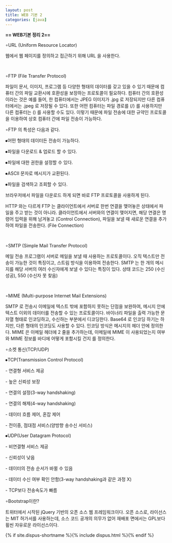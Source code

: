 ```yaml
---
layout: post
title: WEB 기본 2
categories: [java]
---
```


**== WEB기본 정리 2==**<br>

∘URL (Uniform Resource Locator)

웹에서 웹 페이지를 정의하고 접근하기 위해 URL 을 사용한다.

​ 

∘FTP (File Transfer Protocol)

파일이 문서, 이미지, 프로그램 등 다양한 형태의 데이터를 갖고 있을 수 있기 때문에 컴퓨터 간의 파일 교환시에 호환성을 보장하는 프로토콜이 필요하다. 컴퓨터 간의 호환성이라는 것은 예를 들어, 한 컴퓨터에서는 JPEG 이미지가 .jpg 로 저장되지만 다른 컴퓨터에서는 .jpeg 로 저장될 수 있다. 또한 어떤 컴퓨터는 파일 경로를 (/) 를 사용하지만 다른 컴퓨터는 () 를 사용할 수도 있다. 이렇기 때문에 파일 전송에 대한 규약인 프로토콜을 이용하여 상호 컴퓨터 간에 파일 전송이 가능하다. 

∘FTP 의 특성은 다음과 같다.

⦁어떤 형태의 데이터든 전송이 가능하다.

⦁파일을 다운로드 & 업로드 할 수 있다.

⦁파일에 대한 권한을 설정할 수 있다.

⦁ASCII 문자로 메시지가 교환된다.

⦁파일을 검색하고 조회할 수 있다.

브라우저에서 파일을 다운로드 하게 되면 바로 FTP 프로토콜을 사용하게 된다.

HTTP 와는 다르게 FTP 는 클라이언트에서 서버로 한번 연결을 맺어놓은 상태에서 파일을 주고 받는 것이 아니라. 클라이언트에서 서버와의 연결이 맺어지면, 해당 연결은 명령어 입력을 위해 남겨놓고 (Control Connection), 파일을 보낼 때 새로운 연결을 추가하여 파일을 전송한다. (File Connection)

​

∘SMTP (Simple Mail Transfer Protocol)

메일 전송 프로그램이 서버로 메일을 보낼 때 사용하는 프로토콜이다. 오직 텍스트만 전송이 가능한 것이 특징이고, 스트림 방식을 이용하여 전송한다. SMTP 는 한 개의 메시지를 해당 서버의 여러 수신자에게 보낼 수 있다는 특징이 있다. 상태 코드는 250 (수신 성공), 550 (수신자 못 찾음)

​     

∘MIME (Multi-purpose Internet Mail Extensions)

SMTP 로 전송시 이메일에 텍스트 밖에 포함하지 못하는 단점을 보완하여, 메시지 안에 텍스트 이외의 데이터를 전송할 수 있는 프로토콜이다. 바이너리 파일을 출력 가능한 문자열 형태로 인코딩하고, 수신하는 부분에서 디코딩한다. Base64 로 인코딩 하기는 하지만, 다른 형태의 인코딩도 사용할 수 있다. 인코딩 방식은 메시지의 헤더 안에 정의한다. MIME 은 이메일 헤더에 2 줄을 추가하는데, 이메일에 MIME 이 사용되었는지 여부와 MIME 정보를 바디에 어떻게 포함시킬 건지 를 정의한다.



∘소켓 통신(TCP/UDP)

⦁TCP(Transmission Control Protocol)

\- 연결형 서비스 제공

\- 높은 신뢰성 보장

\- 연결의 설정(3-way handshaking)

\- 연결의 해제(4-way handshaking)

\- 데이터 흐름 제어, 혼잡 제어

\- 전이중, 점대점 서비스(양방향 송수신 서비스)

⦁UDP(User Datagram Protocol)

\- 비연결형 서비스 제공

\- 신뢰성이 낮음

\- 데이터의 전송 순서가 바뀔 수 있음

\- 데이터 수신 여부 확인 안함(3-way handshaking과 같은 과정 X)

\- TCP보다 전송속도가 빠름



∘Bootstrap이란?

트위터에서 시작된 jQuery 기반의 오픈 소스 웹 프레임워크이다. 오픈 소스로, 라이선스는 MIT 허가서를 사용하는데, 소스 코드 공개의 의무가 없어 재배포 면에서는 GPL보다 휠씬 자유로운 라이선스이다.

{% if site.dispus-shortname %}{% include dispus.html %}{% endif %}